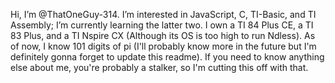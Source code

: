 Hi, I’m @ThatOneGuy-314.
I’m interested in JavaScript, C, TI-Basic, and TI Assembly; I’m currently learning the latter two.
I own a TI 84 Plus CE, a TI 83 Plus, and a TI Nspire CX (Although its OS is too high to run Ndless).
As of now, I know 101 digits of pi (I'll probably know more in the future but I'm definitely gonna forget to update this readme).
If you need to know anything else about me, you're probably a stalker, so I'm cutting this off with that.
